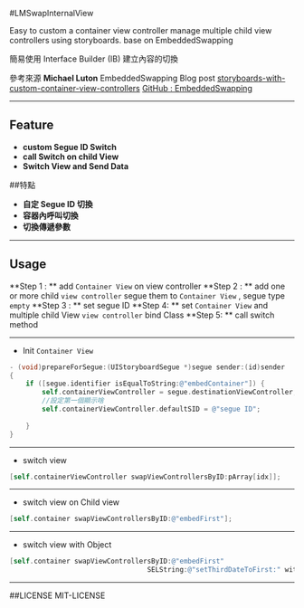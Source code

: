 #LMSwapInternalView

Easy to custom a container view controller manage multiple child view controllers using storyboards. base on EmbeddedSwapping

簡易使用 Interface Builder (IB) 建立內容的切換

參考來源 **Michael Luton** EmbeddedSwapping 
Blog post [storyboards-with-custom-container-view-controllers](http://sandmoose.com/post/35714028270/storyboards-with-custom-container-view-controllers)
[GitHub : EmbeddedSwapping](https://github.com/mluton/EmbeddedSwapping)

----------

## Feature
- **custom Segue ID Switch**
- **call Switch on child View**
- **Switch View and Send Data**

##特點
- **自定 Segue ID 切換**
- **容器內呼叫切換**
- **切換傳遞參數**


---------
## Usage

**Step 1 :  ** add `Container View`  on  view controller
**Step 2 : ** add one or more child `view controller`  segue them to `Container View` , segue type `empty`
**Step 3 : **  set segue ID
**Step 4: ** set `Container View` and multiple child View `view controller` bind Class
**Step 5: **  call switch method

---------
- Init `Container View` 
```objective-c
- (void)prepareForSegue:(UIStoryboardSegue *)segue sender:(id)sender
{
    if ([segue.identifier isEqualToString:@"embedContainer"]) {
        self.containerViewController = segue.destinationViewController;
        //設定第一個顯示啥
        self.containerViewController.defaultSID = @"segue ID";
        
    }
}
```
---------


- switch view 
```objective-c
[self.containerViewController swapViewControllersByID:pArray[idx]];
```
---------

- switch view on Child view
```objective-c
[self.container swapViewControllersByID:@"embedFirst"];
```
---------
- switch view with Object
```objective-c
[self.container swapViewControllersByID:@"embedFirst"
                                  SELString:@"setThirdDateToFirst:" withObject:str];
```
---------

##LICENSE
MIT-LICENSE